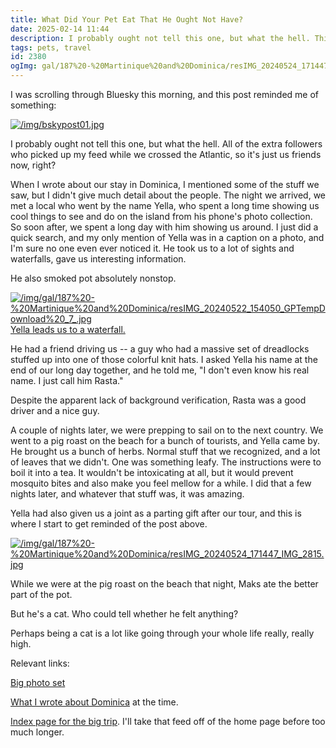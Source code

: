 ```yaml
---
title: What Did Your Pet Eat That He Ought Not Have?
date: 2025-02-14 11:44
description: I probably ought not tell this one, but what the hell. This is about one of our tour guides in Dominica -- a colorful character who went by a colorful name.  And all of the herbs that he sent us back with.
tags: pets, travel
id: 2380
ogImg: gal/187%20-%20Martinique%20and%20Dominica/resIMG_20240524_171447_IMG_2815.jpg
---
```


I was scrolling through Bluesky this morning, and this post reminded me of something:

<a class="lightview centered" href="/img/bskypost01.jpg" data-lightview-caption="" data-lightview-group="group1"><img src="/img/bskypost01.jpg" alt="/img/bskypost01.jpg"><br><span class="caption"></span></a>

I probably ought not tell this one, but what the hell.  All of the extra followers who picked up my feed while we crossed the Atlantic, so it's just us friends now, right?

When I wrote about our stay in Dominica, I mentioned some of the stuff we saw, but I didn't give much detail about the people.  The night we arrived, we met a local who went by the name Yella, who spent a long time showing us cool things to see and do on the island from his phone's photo collection.  So soon after, we spent a long day with him showing us around.  I just did a quick search, and my only mention of Yella was in a caption on a photo, and I'm sure no one even ever noticed it.  He took us to a lot of sights and waterfalls, gave us interesting information.

He also smoked pot absolutely nonstop.

<a class="lightview alignright" href="/img/gal/187%20-%20Martinique%20and%20Dominica/resIMG_20240522_154050_GPTempDownload%20_7_.jpg" data-lightview-caption="Yella leads us to a waterfall." data-lightview-group="group1" style="width:350px;"><img src="/img/gal/187%20-%20Martinique%20and%20Dominica/resIMG_20240522_154050_GPTempDownload%20_7_.jpg" alt="/img/gal/187%20-%20Martinique%20and%20Dominica/resIMG_20240522_154050_GPTempDownload%20_7_.jpg"><br><span class="caption">Yella leads us to a waterfall.</span></a>

He had a friend driving us -- a guy who had a massive set of dreadlocks stuffed up into one of those colorful knit hats.  I asked Yella his name at the end of our long day together, and he told me, "I don't even know his real name.  I just call him Rasta."  

Despite the apparent lack of background verification, Rasta was a good driver and a nice guy.

A couple of nights later, we were prepping to sail on to the next country.  We went to a pig roast on the beach for a bunch of tourists, and Yella came by.  He brought us a bunch of herbs.  Normal stuff that we recognized, and a lot of leaves that we didn't.  One was something leafy.  The instructions were to boil it into a tea.  It wouldn't be intoxicating at all, but it would prevent mosquito bites and also make you feel mellow for a while.  I did that a few nights later, and whatever that stuff was, it was amazing.

Yella had also given us a joint as a parting gift after our tour, and this is where I start to get reminded of the post above.

<a class="lightview alignright" href="/img/gal/187%20-%20Martinique%20and%20Dominica/resIMG_20240524_171447_IMG_2815.jpg" data-lightview-caption="" data-lightview-group="group1" style="width:350px;"><img src="/img/gal/187%20-%20Martinique%20and%20Dominica/resIMG_20240524_171447_IMG_2815.jpg" alt="/img/gal/187%20-%20Martinique%20and%20Dominica/resIMG_20240524_171447_IMG_2815.jpg"><br><span class="caption"></span></a>

While we were at the pig roast on the beach that night, Maks ate the better part of the pot.

But he's a cat.  Who could tell whether he felt anything?

Perhaps being a cat is a lot like going through your whole life really, really high.  

Relevant links:

[Big photo set](https://theskinnyonbenny.com/gal/187%20-%20Martinique%20and%20Dominica/)

[What I wrote about Dominica](https://theskinnyonbenny.com/big-trip/dominica/) at the time.


[Index page for the big trip](https://theskinnyonbenny.com/big-trip/).  I'll take that feed off of the home page before too much longer.